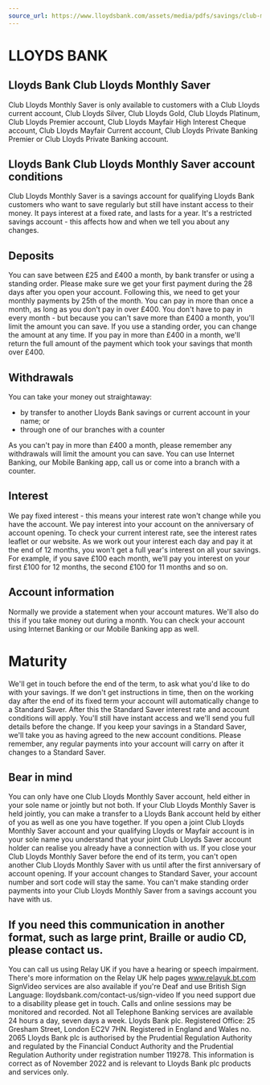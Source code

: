 ```yaml
---
source_url: https://www.lloydsbank.com/assets/media/pdfs/savings/club-monthly-and-easy-saver-conditions.pdf
---
```


# LLOYDS BANK

## Lloyds Bank Club Lloyds Monthly Saver

Club Lloyds Monthly Saver is only available to customers with a Club Lloyds current account, Club Lloyds Silver, Club Lloyds Gold, Club Lloyds Platinum, Club Lloyds Premier account, Club Lloyds Mayfair High Interest Cheque account, Club Lloyds Mayfair Current account, Club Lloyds Private Banking Premier or Club Lloyds Private Banking account.

## Lloyds Bank Club Lloyds Monthly Saver account conditions

Club Lloyds Monthly Saver is a savings account for qualifying Lloyds Bank customers who want to save regularly but still have instant access to their money. It pays interest at a fixed rate, and lasts for a year. It's a restricted savings account - this affects how and when we tell you about any changes.

## Deposits

You can save between $£ 25$ and $£ 400$ a month, by bank transfer or using a standing order.
Please make sure we get your first payment during the 28 days after you open your account. Following this, we need to get your monthly payments by 25th of the month.
You can pay in more than once a month, as long as you don't pay in over $£ 400$.
You don't have to pay in every month - but because you can't save more than $£ 400$ a month, you'll limit the amount you can save. If you use a standing order, you can change the amount at any time.
If you pay in more than $£ 400$ in a month, we'll return the full amount of the payment which took your savings that month over $£ 400$.

## Withdrawals

You can take your money out straightaway:

- by transfer to another Lloyds Bank savings or current account in your name; or
- through one of our branches with a counter

As you can't pay in more than $£ 400$ a month, please remember any withdrawals will limit the amount you can save.
You can use Internet Banking, our Mobile Banking app, call us or come into a branch with a counter.

## Interest

We pay fixed interest - this means your interest rate won't change while you have the account.
We pay interest into your account on the anniversary of account opening.
To check your current interest rate, see the interest rates leaflet or our website.
As we work out your interest each day and pay it at the end of 12 months, you won't get a full year's interest on all your savings. For example, if you save $£ 100$ each month, we'll pay you interest on your first $£ 100$ for 12 months, the second $£ 100$ for 11 months and so on.

## Account information

Normally we provide a statement when your account matures. We'll also do this if you take money out during a month.
You can check your account using Internet Banking or our Mobile Banking app as well.

# Maturity

We'll get in touch before the end of the term, to ask what you'd like to do with your savings.
If we don't get instructions in time, then on the working day after the end of its fixed term your account will automatically change to a Standard Saver. After this the Standard Saver interest rate and account conditions will apply.
You'll still have instant access and we'll send you full details before the change. If you keep your savings in a Standard Saver, we'll take you as having agreed to the new account conditions.
Please remember, any regular payments into your account will carry on after it changes to a Standard Saver.

## Bear in mind

You can only have one Club Lloyds Monthly Saver account, held either in your sole name or jointly but not both.
If your Club Lloyds Monthly Saver is held jointly, you can make a transfer to a Lloyds Bank account held by either of you as well as one you have together.
If you open a joint Club Lloyds Monthly Saver account and your qualifying Lloyds or Mayfair account is in your sole name you understand that your joint Club Lloyds Saver account holder can realise you already have a connection with us.
If you close your Club Lloyds Monthly Saver before the end of its term, you can't open another Club Lloyds Monthly Saver with us until after the first anniversary of account opening.
If your account changes to Standard Saver, your account number and sort code will stay the same.
You can't make standing order payments into your Club Lloyds Monthly Saver from a savings account you have with us.

## If you need this communication in another format, such as large print, Braille or audio CD, please contact us.

You can call us using Relay UK if you have a hearing or speech impairment. There's more information on the Relay UK help pages www.relayuk.bt.com
SignVideo services are also available if you're Deaf and use British Sign Language: Iloydsbank.com/contact-us/sign-video
If you need support due to a disability please get in touch.
Calls and online sessions may be monitored and recorded. Not all Telephone Banking services are available 24 hours a day, seven days a week.
Lloyds Bank plc. Registered Office: 25 Gresham Street, London EC2V 7HN. Registered in England and Wales no. 2065 Lloyds Bank plc is authorised by the Prudential Regulation Authority and regulated by the Financial Conduct Authority and the Prudential Regulation Authority under registration number 119278.
This information is correct as of November 2022 and is relevant to Lloyds Bank plc products and services only.
